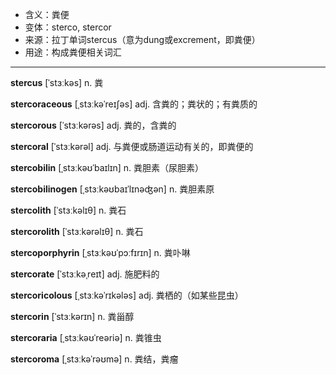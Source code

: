 - <span class="definition">含义：粪便</span>
- <span class="definition">变体：sterco, stercor</span>
- <span class="definition">来源：拉丁单词stercus（意为dung或excrement，即粪便）</span>
- <span class="definition">用途：构成粪便相关词汇</span>


---


<span class="vocabulary">**stercus**</span> [ˈstɜːkəs] n. 粪

<span class="vocabulary">**stercoraceous**</span> [ˌstɜːkəˈreɪʃəs] adj. 含粪的；粪状的；有粪质的

<span class="vocabulary">**stercorous**</span> [ˈstɜːkərəs] adj.  粪的，含粪的

<span class="vocabulary">**stercoral**</span> [ˈstɜːkərəl] adj. 与粪便或肠道运动有关的，即粪便的

<span class="vocabulary">**stercobilin**</span> [ˌstɜːkəʊˈbaɪlɪn] n. 粪胆素（尿胆素）  

<span class="vocabulary">**stercobilinogen**</span> [ˌstɜːkəʊbaɪˈlɪnəʤən] n. 粪胆素原

<span class="vocabulary">**stercolith**</span> [ˈstɜːkəlɪθ] n. 粪石

<span class="vocabulary">**stercorolith**</span> [ˈstɜːkərəlɪθ] n. 粪石

<span class="vocabulary">**stercoporphyrin**</span> [ˌstɜːkəʊˈpɔːfɪrɪn] n. 粪卟啉

<span class="vocabulary">**stercorate**</span> [ˈstɜːkəˌreɪt] adj. 施肥料的

<span class="vocabulary">**stercoricolous**</span> [ˌstɜːkəˈrɪkələs] adj. 粪栖的（如某些昆虫）

<span class="vocabulary">**stercorin**</span> [ˈstɜːkərɪn] n. 粪甾醇

<span class="vocabulary">**stercoraria**</span> [ˌstɜːkəʊˈreəriə] n. 粪锥虫

<span class="vocabulary">**stercoroma**</span> [ˌstɜːkəˈrəʊmə] n. 粪结，粪瘤


